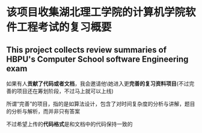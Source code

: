 # 该项目收集湖北理工学院的计算机学院软件工程考试的复习概要
## This project collects review summaries of HBPU's Computer School software Engineering exam
如果有人**贡献了代码或者文档**，我会邀请他\她进入更**完善的复习资料项目**(不过完善的项目还在筹划阶段，不过马上就可以上线)

所谓“完善”的项目，指的是如算法设计，包含了对时间复杂度的分析与讲解，题目的分析与解析，而并非只有答案

不过希望上传的**代码格式**是和文档中的代码保持一致的
